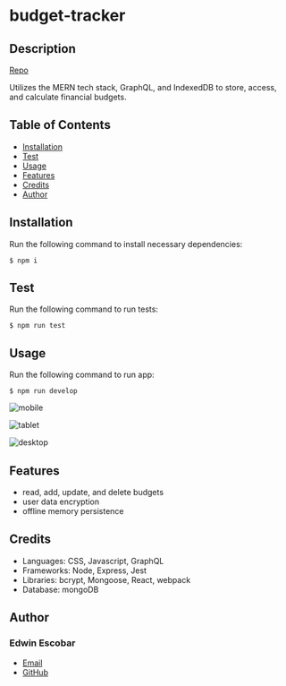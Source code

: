 # budget-tracker

## Description
[Repo](https://github.com/escowin/budget-tracker) 

Utilizes the MERN tech stack, GraphQL, and IndexedDB to store, access, and calculate financial budgets.

## Table of Contents
- [Installation](#installation)
- [Test](#test)
- [Usage](#usage)
- [Features](#features)
- [Credits](#credits)
- [Author](#author)

## Installation
Run the following command to install necessary dependencies:
```
$ npm i
```

## Test
Run the following command to run tests:
```
$ npm run test
```

## Usage
Run the following command to run app:
```
$ npm run develop
```

![mobile](./assets/img/budget-tracker-sm.jpg)

![tablet](./assets/img/budget-tracker-md.jpg)

![desktop](./assets/img/budget-tracker-lg.jpg)

## Features
- read, add, update, and delete budgets
- user data encryption
- offline memory persistence

## Credits
- Languages: CSS, Javascript, GraphQL
- Frameworks: Node, Express, Jest
- Libraries: bcrypt, Mongoose, React, webpack
- Database: mongoDB

## Author
### Edwin Escobar
- [Email](mailto:edwin@escowinart.com)
- [GitHub](https://github.com/escowin)
